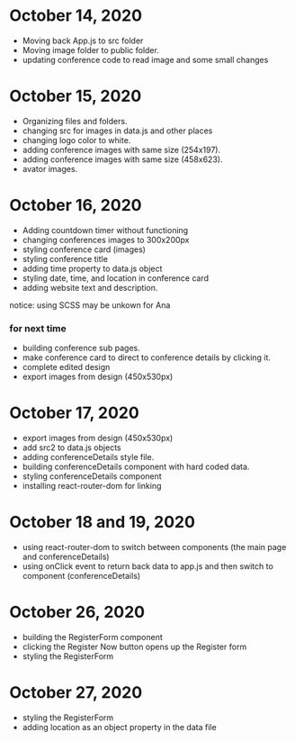 # October 14, 2020

* Moving back App.js to src folder
* Moving image folder to public folder.
* updating conference code to read image and some small changes

# October 15, 2020

* Organizing files and folders.
* changing src for images in data.js and other places
* changing logo color to white.
* adding conference images with same size (254x197).
* adding conference images with same size (458x623).
* avator images.

# October 16, 2020

* Adding countdown timer without functioning
* changing conferences images to 300x200px
* styling conference card (images)
* styling conference title
* adding time property to data.js object
* styling date, time, and location in conference card
* adding website text and description.

notice: using SCSS may be unkown for Ana

### for next time
* building conference sub pages.
* make conference card to direct to conference details by clicking it.
* complete edited design
* export images from design (450x530px)


# October 17, 2020
* export images from design (450x530px)
* add src2 to data.js objects
* adding conferenceDetails style file.
* building conferenceDetails component with hard coded data.
* styling conferenceDetails component
* installing react-router-dom for linking

# October 18 and 19, 2020
* using react-router-dom to switch between components (the main page and conferenceDetails)
* using onClick event to return back data to app.js and then switch to component (conferenceDetails)


# October 26, 2020
* building the RegisterForm component
* clicking the Register Now button opens up the Register form
* styling the RegisterForm


# October 27, 2020
* styling the RegisterForm
* adding location as an object property in the data file
